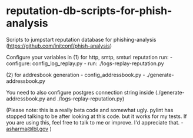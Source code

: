 # reputation-db-scripts-for-phish-analysis

Scripts to jumpstart reputation database for phishing-analysis (https://github.com/initconf/phish-analysis)

Configure your variables in 
(1) for http, smtp, smturl reputation run: 
	- configure: config_log_replay.py 
	- run: ./logs-replay-reputation.py

(2) for addresbook generation 
	- config_addressbook.py
	- ./generate-addressbook.py


You need to also configure postgres connection string inside (./generate-addressbook.py and ./logs-replay-reputation.py)


(Please note: this is a really beta code and somewhat ugly. pylint has stopped talking to be after looking at this code. but it works for my tests. If you are using this, feel free to talk to me or improve. I'd appreciate that. - asharma@lbl.gov ) 


